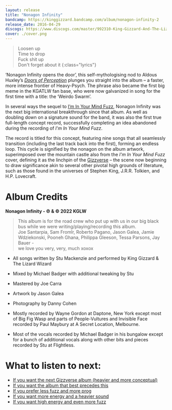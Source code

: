 ```yaml
---
layout: release
title: "Nonagon Infinity"
bandcamp: https://kinggizzard.bandcamp.com/album/nonagon-infinity-2
release_date: 2016-04-29
discogs: https://www.discogs.com/master/992310-King-Gizzard-And-The-Lizard-Wizard-Nonagon-Infinity
cover: ./cover.png
---
```


> Loosen up  
> Time to drop  
> Fuck shit up  
> Don't forget about it
{:class="lyrics"}

‘Nonagon Infinity opens the door’, this self-mythologising nod to Aldous Huxley’s [_Doors of Perception_](https://en.wikipedia.org/wiki/The_Doors_of_Perception) plunges you straight into the album – a faster, more intense frontier of Heavy-Psych. The phrase also became the first big meme in the KGATLW fan base, who were now galvanized in song for the first time with a title: the ‘Weirdo Swarm’.

In several ways the sequel to [I’m In Your Mind Fuzz](../im-in-your-mind-fuzz), Nonagon Infinity was the next big international breakthrough since that album. As well as doubling down on a signature sound for the band, it was also the first true full-length concept record, successfully completing an idea abandoned during the recording of _I'm In Your Mind Fuzz_.

The record is titled for this concept, featuring nine songs that all seamlessly transition (including the last track back into the first), forming an endless loop. This cycle is signified by the nonagon on the album artwork, superimposed over the mountain castle also from the _I'm In Your Mind Fuzz_ cover, defining it as the linchpin of the [Gizzverse](https://kglw.net/blog/gizzverse/2023/01/02/compendium-vol-00.html) – the scene now beginning to draw significance akin to several other pivotal high grounds of literature, such as those found in the universes of Stephen King, J.R.R. Tolkien, and H.P. Lovecraft.

# Album Credits

**Nonagon Infinity - ℗ & © 2022 KGLW**

> This album is for the road crew who put up with us in our big black bus while we were writing/playing/recording this album.  
Joe Santarpia, Sam Fromlr, Roberto Pagano, Jason Galea, Jamie Wdziekonski, Pooneh Ghana, Philippa Gleeson, Tessa Parsons, Jay Bauer -  
> we love you very, very, much xoxox  

* All songs written by Stu Mackenzie and performed by King Gizzard & The Lizard Wizard

* Mixed by Michael Badger with additional tweaking by Stu
* Mastered by Joe Carra
* Artwork by Jason Galea
* Photography by Danny Cohen

* Mostly recorded by Wayne Gordon at Daptone, New York except most of Big Fig Wasp and parts of People-Vultures and Invisible Face recorded by Paul Maybury at A Secret Location, Melbourne.
* Most of the vocals recorded by Michael Badger in his bungalow except for a bunch of additional vocals along with other bits and pieces recorded by Stu at Flightless.

# What to listen to next:

*   [If you want the next Gizzverse album (heavier and more conceptual)](../murder-of-the-universe)
*   [If you want the album that best precedes this](../im-in-your-mind-fuzz)
*   [If you prefer less fuzz and more prog](../polygondwanaland)
*   [If you want more energy and a heavier sound](../infest-the-rats-nest)
*   [If you want high energy and even more fuzz](../12-bar-bruise)
